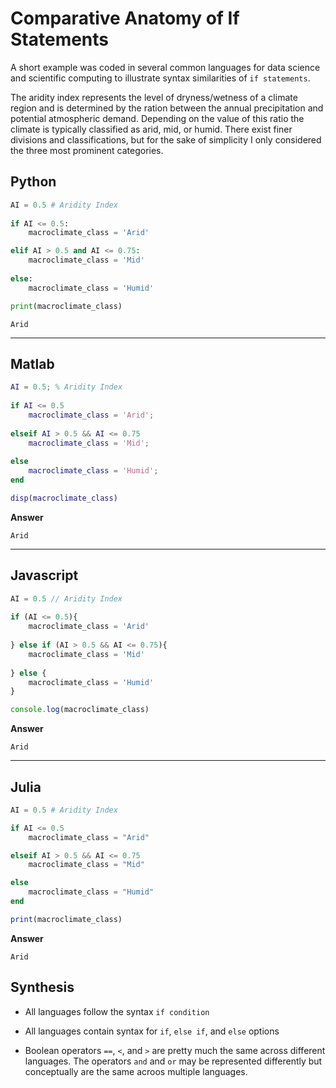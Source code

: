 # Comparative Anatomy of If Statements

A short example was coded in several common languages for data science and scientific computing to illustrate syntax similarities of `if statements`.

The aridity index represents the level of dryness/wetness of a climate region and is determined by the ration between the annual precipitation and potential atmospheric demand. Depending on the value of this ratio the climate is typically classified as arid, mid, or humid. There exist finer divisions and classifications, but for the sake of simplicity I only considered the three most prominent categories.


## Python

```python
AI = 0.5 # Aridity Index
    
if AI <= 0.5:
    macroclimate_class = 'Arid'

elif AI > 0.5 and AI <= 0.75:
    macroclimate_class = 'Mid'
    
else:
    macroclimate_class = 'Humid'

print(macroclimate_class)
```

```
Arid
```

---

## Matlab

```matlab
AI = 0.5; % Aridity Index
    
if AI <= 0.5
    macroclimate_class = 'Arid';
    
elseif AI > 0.5 && AI <= 0.75
    macroclimate_class = 'Mid';
    
else
    macroclimate_class = 'Humid';
end

disp(macroclimate_class)

```

**Answer**
```
Arid
```

---

## Javascript

```javascript
AI = 0.5 // Aridity Index
    
if (AI <= 0.5){
    macroclimate_class = 'Arid'
    
} else if (AI > 0.5 && AI <= 0.75){
    macroclimate_class = 'Mid'
    
} else {
    macroclimate_class = 'Humid'
}

console.log(macroclimate_class)
```

**Answer**

```
Arid
```

---

## Julia

```julia
AI = 0.5 # Aridity Index

if AI <= 0.5
    macroclimate_class = "Arid"

elseif AI > 0.5 && AI <= 0.75
    macroclimate_class = "Mid"

else
    macroclimate_class = "Humid"
end

print(macroclimate_class)

```

**Answer**

```
Arid
```

## Synthesis

- All languages follow the syntax `if condition`

- All languages contain syntax for `if`, `else if`, and `else` options

- Boolean operators `==`, `<`, and `>` are pretty much the same across different languages. The operators `and` and `or` may be represented differently but conceptually are the same acroos multiple languages.
